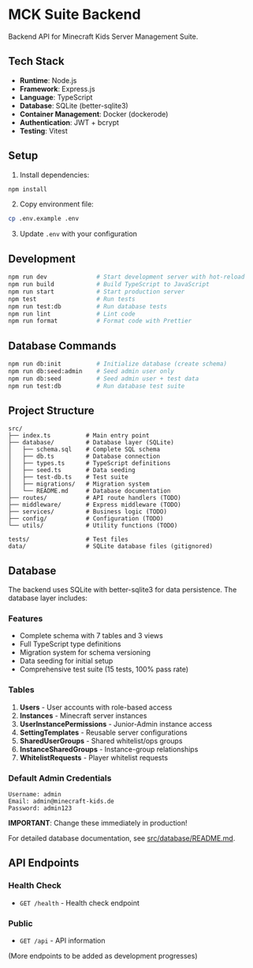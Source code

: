 # MCK Suite Backend

Backend API for Minecraft Kids Server Management Suite.

## Tech Stack

- **Runtime**: Node.js
- **Framework**: Express.js
- **Language**: TypeScript
- **Database**: SQLite (better-sqlite3)
- **Container Management**: Docker (dockerode)
- **Authentication**: JWT + bcrypt
- **Testing**: Vitest

## Setup

1. Install dependencies:
```bash
npm install
```

2. Copy environment file:
```bash
cp .env.example .env
```

3. Update `.env` with your configuration

## Development

```bash
npm run dev              # Start development server with hot-reload
npm run build            # Build TypeScript to JavaScript
npm run start            # Start production server
npm test                 # Run tests
npm run test:db          # Run database tests
npm run lint             # Lint code
npm run format           # Format code with Prettier
```

## Database Commands

```bash
npm run db:init          # Initialize database (create schema)
npm run db:seed:admin    # Seed admin user only
npm run db:seed          # Seed admin user + test data
npm run test:db          # Run database test suite
```

## Project Structure

```
src/
├── index.ts          # Main entry point
├── database/         # Database layer (SQLite)
│   ├── schema.sql    # Complete SQL schema
│   ├── db.ts         # Database connection
│   ├── types.ts      # TypeScript definitions
│   ├── seed.ts       # Data seeding
│   ├── test-db.ts    # Test suite
│   ├── migrations/   # Migration system
│   └── README.md     # Database documentation
├── routes/           # API route handlers (TODO)
├── middleware/       # Express middleware (TODO)
├── services/         # Business logic (TODO)
├── config/           # Configuration (TODO)
└── utils/            # Utility functions (TODO)

tests/                # Test files
data/                 # SQLite database files (gitignored)
```

## Database

The backend uses SQLite with better-sqlite3 for data persistence. The database layer includes:

### Features
- Complete schema with 7 tables and 3 views
- Full TypeScript type definitions
- Migration system for schema versioning
- Data seeding for initial setup
- Comprehensive test suite (15 tests, 100% pass rate)

### Tables
1. **Users** - User accounts with role-based access
2. **Instances** - Minecraft server instances
3. **UserInstancePermissions** - Junior-Admin instance access
4. **SettingTemplates** - Reusable server configurations
5. **SharedUserGroups** - Shared whitelist/ops groups
6. **InstanceSharedGroups** - Instance-group relationships
7. **WhitelistRequests** - Player whitelist requests

### Default Admin Credentials
```
Username: admin
Email: admin@minecraft-kids.de
Password: admin123
```
**IMPORTANT**: Change these immediately in production!

For detailed database documentation, see [src/database/README.md](./src/database/README.md).

## API Endpoints

### Health Check
- `GET /health` - Health check endpoint

### Public
- `GET /api` - API information

(More endpoints to be added as development progresses)

